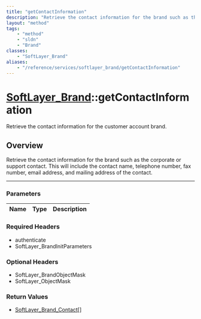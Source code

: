 ```yaml
---
title: "getContactInformation"
description: "Retrieve the contact information for the brand such as the corporate or support contact.  This will include the contact... "
layout: "method"
tags:
    - "method"
    - "sldn"
    - "Brand"
classes:
    - "SoftLayer_Brand"
aliases:
    - "/reference/services/softlayer_brand/getContactInformation"
---
```

# [SoftLayer_Brand](/reference/services/SoftLayer_Brand)::getContactInformation


Retrieve the contact information for the customer account brand.


## Overview 
Retrieve the contact information for the brand such as the corporate or support contact.  This will include the contact name, telephone number, fax number, email address, and mailing address of the contact. 

-----

### Parameters 
|Name | Type | Description |
| --- | --- | --- |


### Required Headers
* authenticate
* SoftLayer_BrandInitParameters


### Optional Headers
* SoftLayer_BrandObjectMask
* SoftLayer_ObjectMask

### Return Values
* <a href='/reference/datatypes/SoftLayer_Brand_Contact'>SoftLayer_Brand_Contact[] </a>




